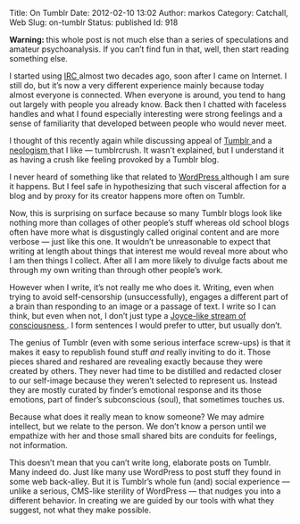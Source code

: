 Title: On Tumblr
Date: 2012-02-10 13:02
Author: markos
Category: Catchall, Web
Slug: on-tumblr
Status: published
Id: 918

<html>
 <body>
  <div>
   <p>
    <strong>
     Warning:
    </strong>
    this whole post is not much else than a series of speculations and amateur psychoanalysis. If you can’t find fun in that, well, then start reading something else.
   </p>
   <p>
    I started using
    <a href="http://en.wikipedia.org/wiki/Internet_Relay_Chat" title="Description of IRC">
     IRC
    </a>
    almost two decades ago, soon after I came on Internet. I still do, but it’s now a very different experience mainly because today almost everyone is connected. When everyone is around, you tend to hang out largely with people you already know. Back then I chatted with faceless handles and what I found especially interesting were strong feelings and a sense of familiarity that developed between people who would never meet.
   </p>
   <p>
    I thought of this recently again while discussing appeal of
    <a href="https://www.tumblr.com/">
     Tumblr
    </a>
    and a
    <a href="http://www.merriam-webster.com/dictionary/neologism" title="Definition of neologism">
     neologism
    </a>
    that I like — tumblrcrush. It wasn’t explained, but I understand it as having a crush like feeling provoked by a Tumblr blog.
   </p>
   <p>
    I never heard of something like that related to
    <a href="http://wordpress.org/">
     WordPress
    </a>
    although I am sure it happens. But I feel safe in hypothesizing that such visceral affection for a blog and by proxy for its creator happens more often on Tumblr.
   </p>
   <p>
    Now, this is surprising on surface because so many Tumblr blogs look like nothing more than collages of other people’s stuff whereas old school blogs often have more what is disgustingly called original content and are more verbose — just like this one. It wouldn’t be unreasonable to expect that writing at length about things that interest me would reveal more about who I am then things I collect. After all I am more likely to divulge facts about me through my own writing than through other people’s work.
   </p>
   <p>
    However when I write, it’s not really me who does it. Writing, even when trying to avoid self-censorship (unsuccessfully), engages a different part of a brain than responding to an image or a passage of text. I write so I can think, but even when not, I don’t just type a
    <a href="http://en.wikipedia.org/wiki/Ulysses_%28novel%29" title="Ulysses - an example of such work">
     Joyce-like stream of consciousness
    </a>
    . I form sentences I would prefer to utter, but usually don’t.
   </p>
   <p>
    The genius of Tumblr (even with some serious interface screw-ups) is that it makes it easy to republish found stuff
    <em>
     and
    </em>
    really inviting to do it. Those pieces shared and reshared are revealing exactly because they were created by others. They never had time to be distilled and redacted closer to our self-image because they weren’t selected to represent us. Instead they are mostly curated by finder’s emotional response and its those emotions, part of finder’s subconscious (soul), that sometimes touches us.
   </p>
   <p>
    Because what does it really mean to know someone? We may admire intellect, but we relate to the person. We don’t know a person until we empathize with her and those small shared bits are conduits for feelings, not information.
   </p>
   <p>
    This doesn’t mean that you can’t write long, elaborate posts on Tumblr. Many indeed do. Just like many use WordPress to post stuff they found in some web back-alley. But it is Tumblr’s whole fun (and) social experience — unlike a serious, CMS-like sterility of WordPress — that nudges you into a different behavior. In creating we are guided by our tools with what they suggest, not what they make possible.
   </p>
  </div>
 </body>
</html>